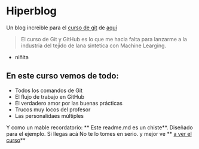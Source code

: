 # Hiperblog
Un blog increible para el [curso de git](https://www.google.com/ "curso de git") de [aquí](https://www.google.com/ "aquí")
> El curso de Git y GitHub  es lo que me hacia falta para lanzarme a la industria del tejido de lana sintetica con Machine Learging.
- niñita

## En este curso vemos de todo:
* Todos los comandos de Git
* El flujo de trabajo en GitHub
* El verdadero amor por las buenas prácticas
* Trucos muy locos del profesor
* Las personalidaes múltiples

Y como un mable recordatorio: ** Este readme.md es un chiste**. Diseñado para el ejemplo. Si llegas acá No te lo tomes en serio. y mejor ve ** [ a ver el curso](https://www.google.com/ " a ver el curso")**